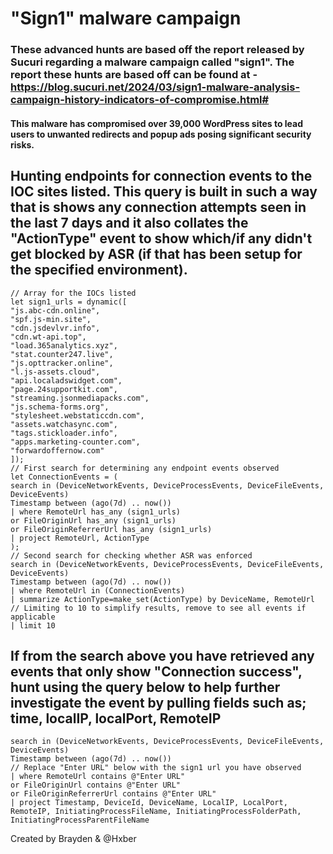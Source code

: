 # "Sign1" malware campaign

### These advanced hunts are based off the report released by Sucuri regarding a malware campaign called "sign1". The report these hunts are based off can be found at - https://blog.sucuri.net/2024/03/sign1-malware-analysis-campaign-history-indicators-of-compromise.html#

#### This malware has compromised over 39,000 WordPress sites to lead users to unwanted redirects and popup ads posing significant security risks.

## Hunting endpoints for connection events to the IOC sites listed. This query is built in such a way that is shows any connection attempts seen in the last 7 days and it also collates the "ActionType" event to show which/if any didn't get blocked by ASR (if that has been setup for the specified environment).

```KQL
// Array for the IOCs listed
let sign1_urls = dynamic([
"js.abc-cdn.online",
"spf.js-min.site",
"cdn.jsdevlvr.info",
"cdn.wt-api.top",
"load.365analytics.xyz",
"stat.counter247.live",
"js.opttracker.online",
"l.js-assets.cloud",
"api.localadswidget.com",
"page.24supportkit.com",
"streaming.jsonmediapacks.com",
"js.schema-forms.org",
"stylesheet.webstaticcdn.com",
"assets.watchasync.com",
"tags.stickloader.info",
"apps.marketing-counter.com",
"forwardoffernow.com"
]);
// First search for determining any endpoint events observed
let ConnectionEvents = (
search in (DeviceNetworkEvents, DeviceProcessEvents, DeviceFileEvents, DeviceEvents)
Timestamp between (ago(7d) .. now())
| where RemoteUrl has_any (sign1_urls)
or FileOriginUrl has_any (sign1_urls)
or FileOriginReferrerUrl has_any (sign1_urls)
| project RemoteUrl, ActionType
);
// Second search for checking whether ASR was enforced
search in (DeviceNetworkEvents, DeviceProcessEvents, DeviceFileEvents, DeviceEvents)
Timestamp between (ago(7d) .. now())
| where RemoteUrl in (ConnectionEvents)
| summarize ActionType=make_set(ActionType) by DeviceName, RemoteUrl
// Limiting to 10 to simplify results, remove to see all events if applicable
| limit 10
```

## If from the search above you have retrieved any events that only show "Connection success", hunt using the query below to help further investigate the event by pulling fields such as; time, localIP, localPort, RemoteIP

```KQL
search in (DeviceNetworkEvents, DeviceProcessEvents, DeviceFileEvents, DeviceEvents)
Timestamp between (ago(7d) .. now())
// Replace "Enter URL" below with the sign1 url you have observed
| where RemoteUrl contains @"Enter URL"
or FileOriginUrl contains @"Enter URL"
or FileOriginReferrerUrl contains @"Enter URL"
| project Timestamp, DeviceId, DeviceName, LocalIP, LocalPort, RemoteIP, InitiatingProcessFileName, InitiatingProcessFolderPath, InitiatingProcessParentFileName
```

Created by Brayden & @Hxber
